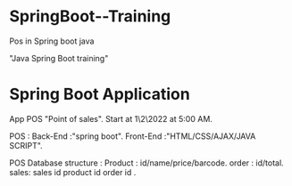 # SpringBoot--Training
Pos in Spring boot java 

"Java Spring Boot training"

# Spring Boot Application


App POS "Point of sales". Start at 1\2\2022 at 5:00 AM.

POS : Back-End :"spring boot". Front-End :"HTML/CSS/AJAX/JAVA SCRIPT".

POS Database structure : Product : id/name/price/barcode. order : id/total. sales: sales id product id order id .
